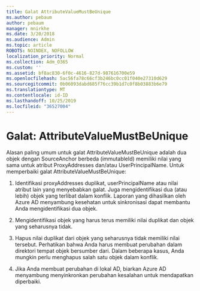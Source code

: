 ```yaml
---
title: Galat AttributeValueMustBeUnique
ms.author: pebaum
author: pebaum
manager: mnirkhe
ms.date: 3/20/2018
ms.audience: Admin
ms.topic: article
ROBOTS: NOINDEX, NOFOLLOW
localization_priority: Normal
ms.collection: Adm_O365
ms.custom: ''
ms.assetid: bf8ac830-6f0c-4616-827d-987616700e59
ms.openlocfilehash: 5ac56fa78c66cf3b246bc0cc01f040e27310d629
ms.sourcegitcommit: 0b06093dabd685f76cc39b1d7c0f8b03883b6e79
ms.translationtype: MT
ms.contentlocale: id-ID
ms.lasthandoff: 10/25/2019
ms.locfileid: "36527004"
---
```

# <a name="error-attributevaluemustbeunique"></a>Galat: AttributeValueMustBeUnique

Alasan paling umum untuk galat AttributeValueMustBeUnique adalah dua objek dengan SourceAnchor berbeda (immutableId) memiliki nilai yang sama untuk atribut ProxyAddresses dan/atau UserPrincipalName. Untuk memperbaiki galat AttributeValueMustBeUnique:
  
1. Identifikasi proxyAddresses duplikat, userPrincipalName atau nilai atribut lain yang menyebabkan galat. Juga mengidentifikasi dua (atau lebih) objek yang terlibat dalam konflik. Laporan yang dihasilkan oleh Azure AD menyambung kesehatan untuk sinkronisasi dapat membantu Anda mengidentifikasi dua objek.
    
2. Mengidentifikasi objek yang harus terus memiliki nilai duplikat dan objek yang seharusnya tidak.
    
3. Hapus nilai duplikat dari objek yang seharusnya tidak memiliki nilai tersebut. Perhatikan bahwa Anda harus membuat perubahan dalam direktori tempat objek bersumber dari. Dalam beberapa kasus, Anda mungkin perlu menghapus salah satu objek dalam konflik.
    
4. Jika Anda membuat perubahan di lokal AD, biarkan Azure AD menyambung menyinkronkan perubahan kesalahan untuk mendapatkan diperbaiki.
    

